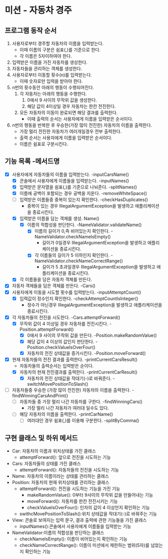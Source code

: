 # 미션 - 자동차 경주

## 프로그램 동작 순서

1. 사용자로부터 경주할 자동차의 이름을 입력받는다.
    - 이때 이름의 구분은 쉼표(,)를 기준으로 한다.
    - 각 이름은 5자이하여야 한다.
2. 입력받은 이름을 가진 자동차를 생성한다.
3. 자동차들을 관리하는 객체를 생성한다.
4. 사용자로부터 이동할 횟수(n)를 입력받는다.
   - 이때 숫자로만 입력을 받아야 한다.
5. n번의 횟수동안 아래의 행동이 수행되어진다.
   1. 각 자동차는 아래의 행동을 수행한다.
      1. 0에서 9 사이의 무작위 값을 생성한다.
      2. 해당 값이 4이상일 경우 자동차는 한칸 전진한다.
   2. 모든 자동차의 이동이 완료되면 해당 결과를 출력한다.
      - 이때 출력의 순서는 사용자에게 이름을 입력받은 순서이다.
6. n번의 행동을 반복한 후 우승한(가장 많이 전진한) 자동차의 이름을 출력한다.
    - 가장 멀리 전진한 자동차가 여러개일경우 전부 출력한다.
    - 출력 순서는 사용자에게 이름을 입력받은 순서이다.
    - 이름은 쉼표로 구분시킨다.


## 기능 목록  -메서드명

-[x] 사용자에게 자동차들의 이름을 입력받는다. -inputCarsName()
  - [x] 콘솔에서 사용자에게 이름들을 입력받는다. -inputNames()
  - [x] 입력받은 문자열을 쉼표(,)를 기준으로 나눠준다. -splitNames()
  - [x] 이름에 공백이 포함되는 경우 공백을 지운다. -removeWhiteSpace()
  - [ ] 입력받은 이름들중 중복이 있는지 확인한다. -checkHasDuplicates()
    - 중복이 있는 경우 IllegalArgumentException을 발생하고 애플리케이션을 종료시킨다.
  - [x] 입력받은 이름을 담는 객체를 생성. Name()
    - [x] 이름의 적합성을 판단한다. -NameValidator.validateName()
      - [x] 이름의 길이가 0,즉 비어있는지 확인한다. -NameValidator.checkNameIsEmpty()
        - 길이가 0일경우 IllegalArgumentException을 발생하고 애플리케이션을 종료시킨다.
      - [x] 각 이름들의 길이가 5 이하인지 확인한다. -NameValidator.checkNameCorrectRange()
        - 길이가 5 초과일경우 IllegalArgumentException을 발생하고 애플리케이션을 종료시킨다.
  -[x] 각 이름들을 담은 자동차 객체를 만든다. 
-[x] 자동차 객체들을 담은 객체를 만든다. -Cars()
-[x] 사용자에게 이동을 시도할 횟수를 입력받는다. -inputAttemptCount()
  - [x] 입력값이 정수인지 확인한다. -checkAttemptCountIsInteger()
    - 정수가 아닌경우 IllegalArgumentException을 발생하고 애플리케이션을 종료시킨다.
- [x] 각 자동차들의 전진을 시도한다. -Cars.attemptForward()
  - [x] 무작위 값이 4 이상일 경우 자동차를 전진시킨다. -Position.attemptForward()
    - [x] 0에서 9 사이의 무작위 값을 만든다. -Position.makeRandomValue()
    - [x] 해당 값이 4 이상의 값인지 판단한다. -Position.checkValueIsOverFour()  
    - [x] 자동차의 전진 상태값을 증가시킨다. -Position.moveForward()
- [x] 현재 자동차들의 전진 결과를 출력한다. -printCurrentCarsResult()
  -  자동차들의 출력순서는 입력받은 순이다.
  - [x] 자동차의 현재 전진결과를 출력한다. -printCurrentCarResult()
    - [x] 자동차의 전진 상태값을 작대기(-)로 바꿔준다. -switchMovePositionToSlash()
- [ ] 자동차들중 우승한 (가장 많이 전진한) 자동차의 이름을 출력한다. -findWinningCarsAndPrint()
  - [ ] 자동차들 중 가장 멀리 나간 자동차를 구한다. -findWinningCars()
    - 가장 멀리 나간 자동차가 여러대 일수도 있다.
  - [ ] 해당 자동차의 이름을 출력한다. -printCarName()
    - [ ] 여러대인 경우 쉼표(,)를 이용해 구분한다. -splitByComma()

## 구현 클래스 및 하위 메서드
- Car: 자동차의 이름과 위치상태를 가진 클래스
  - attemptForward(): 앞으로 전진을 시도하는 기능
- Cars: 자동차들의 상태를 가진 클래스
  - attemptForward(): 자동차들의 전진을 시도하는 기능
- Name: 자동차의 이름이라는 상태를 관리하는 클래스
- Position: 자동차의 현재 위치상태를 관리하는 클래스 
  - attemptForward(): 전진을 시도하는 기능을 가진 기능
    - makeRandomValue(): 0부터 9사이의 무작위 값을 만들어내는 기능 
    - moveForward(): 자동차를 한칸 전진시키는 기능
    - checkValueIsOverFour(): 인자의 값이 4 이상안지 확인하는 기능
  - swithcMovePositionToSlash():위치 상태값을 작대기(-)로 바꿔주는 기능 
- View: 콘솔로 보여지는 입력 문구, 결과 출력에 관한 기능들을 가진 클래스 
  - inputNames():콘솔에서 사용자에게 이름들을 입력받는 기능
- NameValidator:이름의 적합성을 판단하는 클래스
  - checkNameIsEmpty(): 이름이 비어있는지 확인하는 기능
  - checkNameCorrectRange(): 이름이 미션에서 제한하는 범위(5자)를 넘었는지 확인하는 기능